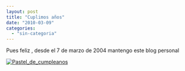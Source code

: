 ```yaml
---
layout: post
title: "Cuplimos años"
date: "2010-03-09"
categories: 
  - "sin-categoria"
---
```


Pues feliz , desde el 7 de marzo de 2004 mantengo este blog personal

[![](images/Pastel_de_cumpleanos-300x290.jpg "Pastel_de_cumpleanos")](https://luispuente.net/?attachment_id=887)
